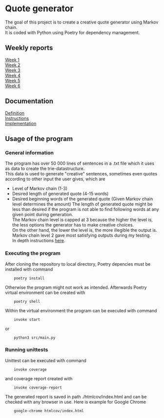 # Quote generator
The goal of this project is to create a creative quote generator using Markov chain. \
It is coded with Python using Poetry for dependency management.

## Weekly reports
[Week 1](https://github.com/Jikke/Quote_generator/blob/main/documentation/week1.md) \
[Week 2](https://github.com/Jikke/Quote_generator/blob/main/documentation/week2.md) \
[Week 3](https://github.com/Jikke/Quote_generator/blob/main/documentation/week3.md) \
[Week 4](https://github.com/Jikke/Quote_generator/blob/main/documentation/week4.md) \
[Week 5](https://github.com/Jikke/Quote_generator/tree/main/documentation/week5.md) \
[Week 6](https://github.com/Jikke/Quote_generator/tree/main/documentation/week6.md)

## Documentation

[Definition](https://github.com/Jikke/Quote_generator/edit/main/documentation/definition.md) \
[Instructions](https://github.com/Jikke/Quote_generator/blob/main/documentation/instructions.md) \
[Implementation](https://github.com/Jikke/Quote_generator/blob/main/documentation/implementation.md)

## Usage of the program

### General information

The program has over 50 000 lines of sentences in a .txt file which it uses as data to create the trie-datastructure. \
This data is used to generate "creative" sentences, sometimes even quotes according to other input the user gives, which are
* Level of Markov chain (1-3)
* Desired length of generated quote (4-15 words)
* Desired beginning words of the generated quote (Given Markov chain level determines the amount)
The length of generated quote might be less than desired if the program is not able to find following words at any given point during generation. \
The Markov chain level is capped at 3 because the higher the level is, the less options the generator has to make creative choices. \
On the other hand, the lower the level is, the more illegible the output is. \
Markov chain level 2 gave most satisfying outputs during my testing. \
In depth instructions [here](https://github.com/Jikke/Quote_generator/blob/main/documentation/instructions.md).


### Executing the program

After cloning the repository to local directory, Poetry depencies must be installed with command
```
    poetry install
```
Otherwise the program might not work as intended. Afterwards Poetry virtual environment can be created with
```
    poetry shell
```
Within the virtual environment the program can be executed with command
```
    invoke start
```
or
```
    python3 src/main.py
```
### Running unittests

Unittest can be executed with command
```
	invoke coverage
```	
and coverage report created with
```
	invoke coverage-report
```	
The generated report is saved in path ./htmlcov/index.html and can be checked with any browser in use. Here is example for Google Chrome
```
	google-chrome htmlcov/index.html
```	
